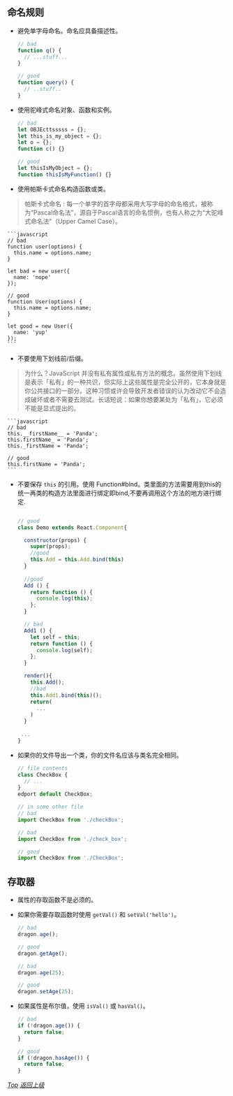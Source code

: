 ## <a name="naming-conventions">命名规则</a>

  - 避免单字母命名。命名应具备描述性。

    ```javascript
    // bad
    function q() {
      // ...stuff...
    }

    // good
    function query() {
      // ..stuff..
    }
    ```

  - 使用驼峰式命名对象、函数和实例。

    ```javascript
    // bad
    let OBJEcttsssss = {};
    let this_is_my_object = {};
    let o = {};
    function c() {}

    // good
    let thisIsMyObject = {};
    function thisIsMyFunction() {}
    ```

  - 使用帕斯卡式命名构造函数或类。
  > 帕斯卡式命名 : 每一个单字的首字母都采用大写字母的命名格式，被称为“Pascal命名法”，源自于Pascal语言的命名惯例，也有人称之为“大驼峰式命名法”（Upper Camel Case）。

    ```javascript
    // bad
    function user(options) {
      this.name = options.name;
    }

    let bad = new user({
      name: 'nope'
    });

    // good
    function User(options) {
      this.name = options.name;
    }

    let good = new User({
      name: 'yup'
    });
    ```

  - 不要使用下划线前/后缀。

  > 为什么？JavaScript 并没有私有属性或私有方法的概念。虽然使用下划线是表示「私有」的一种共识，但实际上这些属性是完全公开的，它本身就是你公共接口的一部分。这种习惯或许会导致开发者错误的认为改动它不会造成破坏或者不需要去测试。长话短说：如果你想要某处为「私有」，它必须不能是显式提出的。

    ```javascript
    // bad
    this.__firstName__ = 'Panda';
    this.firstName_ = 'Panda';
    this._firstName = 'Panda';

    // good
    this.firstName = 'Panda';
    ```

  - 不要保存 `this` 的引用。使用 Function#bind。类里面的方法需要用到this的统一再类的构造方法里面进行绑定即bind,不要再调用这个方法的地方进行绑定.

    ```javascript
    
    // good
    class Demo extends React.Component{
    
      constructor(props) {
        super(props);
        //good
        this.Add = this.Add.bind(this)
      }
      
      //good
      Add () {
        return function () {
          console.log(this);
        };
      }
    
      // bad
      Add1 () {
        let self = this;
        return function () {
          console.log(self);
        };
      }
    
      render(){
        this.Add();
        //bad
        this.Add1.bind(this)();
        return(
          ...
        )
      }
      
     ...
    }

    ```

  - 如果你的文件导出一个类，你的文件名应该与类名完全相同。
    ```javascript
    // file contents
    class CheckBox {
      // ...
    }
    edport default CheckBox;

    // in some other file
    // bad
    import CheckBox from './checkBox';

    // bad
    import CheckBox from './check_box';

    // good
    import CheckBox from './CheckBox';
    ```


## <a name="accessors">存取器</a>

  - 属性的存取函数不是必须的。
  - 如果你需要存取函数时使用 `getVal()` 和 `setVal('hello')`。

    ```javascript
    // bad
    dragon.age();

    // good
    dragon.getAge();

    // bad
    dragon.age(25);

    // good
    dragon.setAge(25);
    ```

  - 如果属性是布尔值，使用 `isVal()` 或 `hasVal()`。

    ```javascript
    // bad
    if (!dragon.age()) {
      return false;
    }

    // good
    if (!dragon.hasAge()) {
      return false;
    }
    ```

*[Top](#naming-conventions)*
*[返回上级](../ji-ben-gui-fan.md)*  